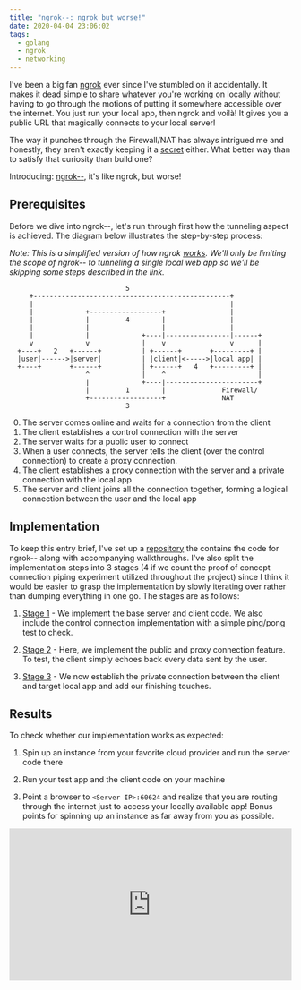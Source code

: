 ```yaml
---
title: "ngrok--: ngrok but worse!"
date: 2020-04-04 23:06:02
tags:
  - golang
  - ngrok
  - networking
---
```


I've been a big fan [ngrok](https://ngrok.com/) ever since I've stumbled on it accidentally. It makes it dead simple to share whatever you're working on locally without having to go through the motions of putting it somewhere accessible over the internet. You just run your local app, then ngrok and voilà! It gives you a public URL that magically connects to your local server!

The way it punches through the Firewall/NAT has always intrigued me and honestly, they aren't exactly keeping it a [secret](https://github.com/inconshreveable/ngrok/blob/master/docs/DEVELOPMENT.md) either. What better way than to satisfy that curiosity than build one?

Introducing: [ngrok\-\-](https://github.com/teh-username/ngrok--), it's like ngrok, but worse!

## Prerequisites

Before we dive into ngrok\-\-, let's run through first how the tunneling aspect is achieved. The diagram below illustrates the step-by-step process:

_Note: This is a simplified version of how ngrok [works](https://github.com/inconshreveable/ngrok/blob/master/docs/DEVELOPMENT.md). We'll only be limiting the scope of ngrok\-\- to tunneling a single local web app so we'll be skipping some steps described in the link._

```
                             5
     +-------------------------------------------------+
     |                                                 |
     |             +------------------+                |
     |             |         4        |                |
     |             |                  |                |
     |             |             +----|----------------|------+
     v             v             |    v                v      |
  +----+   2   +------+          | +------+       +---------+ |
  |user|------>|server|          | |client|<----->|local app| |
  +----+       +------+          | +------+   4   +---------+ |
                   ^             |    ^                       |
                   |             +----|-----------------------+
                   |         1        |              Firewall/
                   +------------------+              NAT
                             3
```

0. The server comes online and waits for a connection from the client
1. The client establishes a control connection with the server
2. The server waits for a public user to connect
3. When a user connects, the server tells the client (over the control connection) to create a proxy connection.
4. The client establishes a proxy connection with the server and a private connection with the local app
5. The server and client joins all the connection together, forming a logical connection between the user and the local app

## Implementation

To keep this entry brief, I've set up a [repository](https://github.com/teh-username/ngrok--) the contains the code for ngrok\-\- along with accompanying walkthroughs. I've also split the implementation steps into 3 stages (4 if we count the proof of concept connection piping experiment utilized throughout the project) since I think it would be easier to grasp the implementation by slowly iterating over rather than dumping everything in one go. The stages are as follows:

1. [Stage 1](https://github.com/teh-username/ngrok--/tree/master/stage_1) - We implement the base server and client code. We also include the control connection implementation with a simple ping/pong test to check.

2. [Stage 2](https://github.com/teh-username/ngrok--/tree/master/stage_2) - Here, we implement the public and proxy connection feature. To test, the client simply echoes back every data sent by the user.

3. [Stage 3](https://github.com/teh-username/ngrok--/tree/master/stage_3) - We now establish the private connection between the client and target local app and add our finishing touches.

## Results

To check whether our implementation works as expected:

1. Spin up an instance from your favorite cloud provider and run the server code there

2. Run your test app and the client code on your machine

3. Point a browser to `<Server IP>:60624` and realize that you are routing through the internet just to access your locally available app! Bonus points for spinning up an instance as far away from you as possible.

<div style='position:relative; padding-bottom:54%'><iframe src='https://gfycat.com/ifr/forkedfrequentgalago' frameborder='0' scrolling='no' width='100%' height='100%' style='position:absolute;top:0;left:0;' allowfullscreen></iframe></div>
